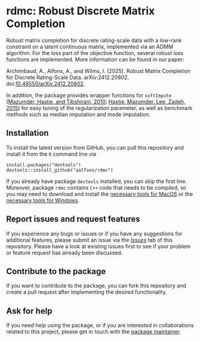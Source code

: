# rdmc: Robust Discrete Matrix Completion

Robust matrix completion for discrete rating-scale data with a low-rank constraint on a latent continuous matrix, implemented via an ADMM algorithm. For the loss part of the objective function, several robust loss functions are implemented. More information can be found in our paper:

Archimbaud, A., Alfons, A., and Wilms, I. (2025). Robust Matrix Completion for Discrete Rating-Scale Data. arXiv:2412.20802. doi:[10.48550/arXiv.2412.20802](https://doi.org/10.48550/arXiv.2412.20802).

In addition, the package provides wrapper functions for `softImpute` ([Mazumder, Hastie, and Tibshirani, 2010](https://www.jmlr.org/papers/v11/mazumder10a.html); [Hastie, Mazumder, Lee, Zadeh, 2015](https://www.jmlr.org/papers/v16/hastie15a.html)) for easy tuning of the regularization parameter, as well as benchmark methods such as median imputation and mode imputation.


## Installation

To install the latest version from GitHub, you can pull this repository and 
install it from the `R` command line via

```
install.packages("devtools")
devtools::install_github("aalfons/rdmc")
```

If you already have package `devtools` installed, you can skip the first
line. Moreover, package `rdmc` contains `C++` code that needs to be
compiled, so you may need to download and install the [necessary tools
for MacOS](https://cran.r-project.org/bin/macosx/tools/) or the
[necessary tools for
Windows](https://cran.r-project.org/bin/windows/Rtools/).


## Report issues and request features

If you experience any bugs or issues or if you have any suggestions for additional features, please submit an issue via the [*Issues*](https://github.com/aalfons/rdmc/issues) tab of this repository.  Please have a look at existing issues first to see if your problem or feature request has already been discussed.


## Contribute to the package

If you want to contribute to the package, you can fork this repository and create a pull request after implementing the desired functionality.


## Ask for help

If you need help using the package, or if you are interested in collaborations related to this project, please get in touch with the [package maintainer](https://personal.eur.nl/alfons/).
